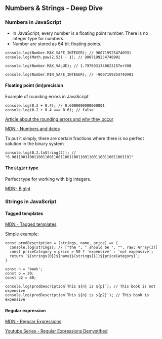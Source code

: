 ## Numbers & Strings - Deep Dive

### Numbers in JavaScript

- In JavaScript, every number is a floating point number. There is no integer type for numbers.
- Number are stored as 64 bit floating points.
```
console.log(Number.MAX_SAFE_INTEGER); // 9007199254740991
console.log(Math.pow(2,53) - 1); // 9007199254740991

console.log(Number.MAX_VALUE); // 1.7976931348623157e+308

console.log(Number.MIN_SAFE_INTEGER); // -9007199254740991
```

#### Floating point (im)precision

Example of rounding errors in JavaScript

```
console.log(0.2 + 0.4); // 0.6000000000000001
console.log(0.2 + 0.4 === 0.6); // false
```
[Article about the rounding errors and why they occur](https://modernweb.com/what-every-javascript-developer-should-know-about-floating-points/)

[MDN - Numbers and dates](https://developer.mozilla.org/en-US/docs/Web/JavaScript/Guide/Numbers_and_dates)

To put it simply, there are certain fractions where there is no perfect solution in the binary system 
```
console.log(0.2.toString(2)); // "0.001100110011001100110011001100110011001100110011001101" 
```

#### The `BigInt` type

Perfect type for working with big integers.

[MDN- BigInt](https://developer.mozilla.org/en-US/docs/Web/JavaScript/Reference/Global_Objects/BigInt)


### Strings in JavaScript

#### Tagged templates

[MDN - Tagged templates](https://developer.mozilla.org/en-US/docs/Web/JavaScript/Reference/Template_literals#Tagged_templates)

Simple example:
```
const prodDescription = (strings, name, price) => {
  console.log(strings); // ["the ", " should be ", "", raw: Array(3)]
  const priceCategory = price > 50 ? 'expensive' : 'not expensive';
  return `${strings[0]}${name}${strings[1]}${priceCategory}`;
}

const n = 'book';
const p = 30;
const p2 = 60;

console.log(prodDescription`This ${n} is ${p}`); // This book is not expensive
console.log(prodDescription`This ${n} is ${p2}`); // This book is expensive
```

#### Regular expression

[MDN - Regular Expressions](https://developer.mozilla.org/en-US/docs/Web/JavaScript/Guide/Regular_Expressions)

[Youtube Series - Regular Expressions Demystified](https://www.youtube.com/watch?v=0LKdKixl5Ug&list=PL55RiY5tL51ryV3MhCbH8bLl7O_RZGUUE&ab_channel=Academind)
